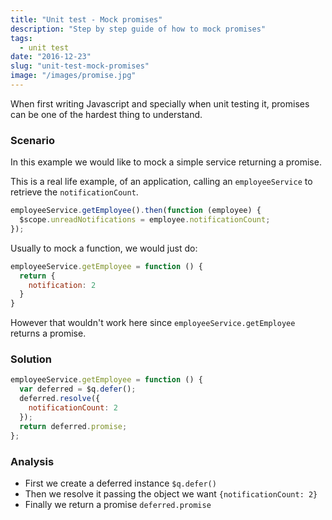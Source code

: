 ```yaml
---
title: "Unit test - Mock promises"
description: "Step by step guide of how to mock promises"
tags:
  - unit test
date: "2016-12-23"
slug: "unit-test-mock-promises"
image: "/images/promise.jpg"
---
```


When first writing Javascript and specially when unit testing it, promises can be one of the hardest thing to understand.

### Scenario

In this example we would like to mock a simple service returning a promise.

This is a real life example, of an application, calling an `employeeService` to retrieve the `notificationCount`.

```javascript
employeeService.getEmployee().then(function (employee) {
  $scope.unreadNotifications = employee.notificationCount;
});
```

Usually to mock a function, we would just do:

```javascript
employeeService.getEmployee = function () {
  return {
    notification: 2
  }
}
```

However that wouldn't work here since `employeeService.getEmployee` returns a promise.

### Solution

```javascript
employeeService.getEmployee = function () {
  var deferred = $q.defer();
  deferred.resolve({
    notificationCount: 2
  });
  return deferred.promise;
};
```

### Analysis

* First we create a deferred instance `$q.defer()`
* Then we resolve it passing the object we want `{notificationCount: 2}`
* Finally we return a promise `deferred.promise`
